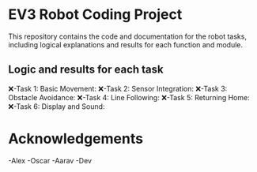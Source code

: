 # EV3 Robot Coding Project
This repository contains the code and documentation for the robot tasks, including logical explanations and results for each function and module.
## Logic and results for each task
❌-Task 1: Basic Movement:
❌-Task 2: Sensor Integration:
❌-Task 3: Obstacle Avoidance:
❌-Task 4: Line Following:
❌-Task 5: Returning Home:
❌-Task 6: Display and Sound:
# Acknowledgements
-Alex
-Oscar
-Aarav
-Dev
